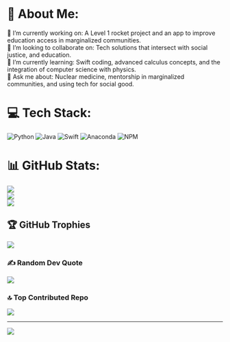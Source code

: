 # 💫 About Me:
🔭 I’m currently working on: A Level 1 rocket project and an app to improve education access in marginalized communities.<br>🎉 I’m looking to collaborate on: Tech solutions that intersect with social justice, and education.<br>🌱 I’m currently learning: Swift coding, advanced calculus concepts, and the integration of computer science with physics.<br>💬 Ask me about: Nuclear medicine, mentorship in marginalized communities, and using tech for social good.


# 💻 Tech Stack:
![Python](https://img.shields.io/badge/python-3670A0?style=for-the-badge&logo=python&logoColor=ffdd54) ![Java](https://img.shields.io/badge/java-%23ED8B00.svg?style=for-the-badge&logo=openjdk&logoColor=white) ![Swift](https://img.shields.io/badge/swift-F54A2A?style=for-the-badge&logo=swift&logoColor=white) ![Anaconda](https://img.shields.io/badge/Anaconda-%2344A833.svg?style=for-the-badge&logo=anaconda&logoColor=white) ![NPM](https://img.shields.io/badge/NPM-%23CB3837.svg?style=for-the-badge&logo=npm&logoColor=white)
# 📊 GitHub Stats:
![](https://github-readme-stats.vercel.app/api?username=ujwal5527&theme=dark&hide_border=false&include_all_commits=false&count_private=false)<br/>
![](https://github-readme-streak-stats.herokuapp.com/?user=ujwal5527&theme=dark&hide_border=false)<br/>
![](https://github-readme-stats.vercel.app/api/top-langs/?username=ujwal5527&theme=dark&hide_border=false&include_all_commits=false&count_private=false&layout=compact)

## 🏆 GitHub Trophies
![](https://github-profile-trophy.vercel.app/?username=ujwal5527&theme=radical&no-frame=false&no-bg=true&margin-w=4)

### ✍️ Random Dev Quote
![](https://quotes-github-readme.vercel.app/api?type=horizontal&theme=radical)

### 🔝 Top Contributed Repo
![](https://github-contributor-stats.vercel.app/api?username=ujwal5527&limit=5&theme=dark&combine_all_yearly_contributions=true)

---
[![](https://visitcount.itsvg.in/api?id=ujwal5527&icon=0&color=0)](https://visitcount.itsvg.in)

<!-- Proudly created with GPRM ( https://gprm.itsvg.in ) -->
